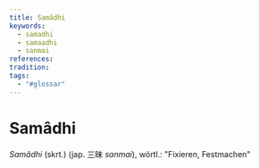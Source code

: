 ```yaml
---
title: Samâdhi
keywords:
  - samadhi
  - samaadhi
  - sanmai
references: 
tradition: 
tags:
  - "#glossar"
---
```

# Samâdhi

_Samâdhi_ (skrt.) (jap. 三昧 _sanmai_), wörtl.: "Fixieren, Festmachen"